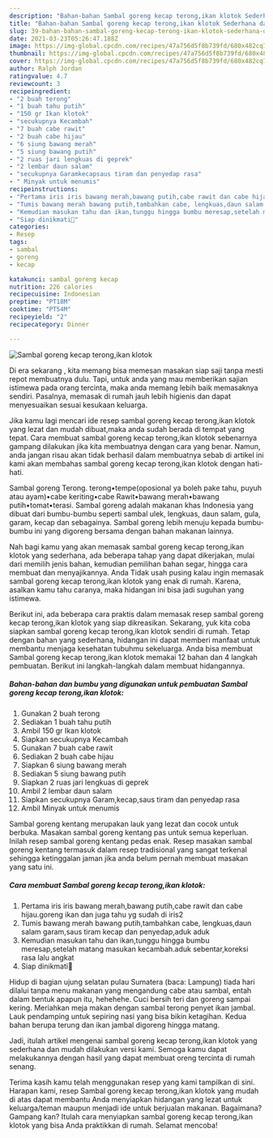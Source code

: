 ```yaml
---
description: "Bahan-bahan Sambal goreng kecap terong,ikan klotok Sederhana dan Mudah Dibuat"
title: "Bahan-bahan Sambal goreng kecap terong,ikan klotok Sederhana dan Mudah Dibuat"
slug: 39-bahan-bahan-sambal-goreng-kecap-terong-ikan-klotok-sederhana-dan-mudah-dibuat
date: 2021-03-23T05:26:47.188Z
image: https://img-global.cpcdn.com/recipes/47a756d5f8b739fd/680x482cq70/sambal-goreng-kecap-terongikan-klotok-foto-resep-utama.jpg
thumbnail: https://img-global.cpcdn.com/recipes/47a756d5f8b739fd/680x482cq70/sambal-goreng-kecap-terongikan-klotok-foto-resep-utama.jpg
cover: https://img-global.cpcdn.com/recipes/47a756d5f8b739fd/680x482cq70/sambal-goreng-kecap-terongikan-klotok-foto-resep-utama.jpg
author: Ralph Jordan
ratingvalue: 4.7
reviewcount: 3
recipeingredient:
- "2 buah terong"
- "1 buah tahu putih"
- "150 gr Ikan klotok"
- "secukupnya Kecambah"
- "7 buah cabe rawit"
- "2 buah cabe hijau"
- "6 siung bawang merah"
- "5 siung bawang putih"
- "2 ruas jari lengkuas di geprek"
- "2 lembar daun salam"
- "secukupnya Garamkecapsaus tiram dan penyedap rasa"
- " Minyak untuk menumis"
recipeinstructions:
- "Pertama iris iris bawang merah,bawang putih,cabe rawit dan cabe hijau.goreng ikan dan juga tahu yg sudah di iris2"
- "Tumis bawang merah bawang putih,tambahkan cabe, lengkuas,daun salam garam,saus tiram kecap dan penyedap,aduk aduk"
- "Kemudian masukan tahu dan ikan,tunggu hingga bumbu meresap,setelah matang masukan kecambah.aduk sebentar,koreksi rasa lalu angkat"
- "Siap dinikmati🙂"
categories:
- Resep
tags:
- sambal
- goreng
- kecap

katakunci: sambal goreng kecap 
nutrition: 226 calories
recipecuisine: Indonesian
preptime: "PT18M"
cooktime: "PT54M"
recipeyield: "2"
recipecategory: Dinner

---
```



![Sambal goreng kecap terong,ikan klotok](https://img-global.cpcdn.com/recipes/47a756d5f8b739fd/680x482cq70/sambal-goreng-kecap-terongikan-klotok-foto-resep-utama.jpg)

Di era  sekarang , kita memang bisa memesan masakan siap saji tanpa mesti repot membuatnya dulu. Tapi, untuk anda yang mau memberikan sajian istimewa pada orang tercinta, maka anda memang lebih baik memasaknya sendiri. Pasalnya, memasak di rumah jauh lebih higienis dan dapat menyesuaikan sesuai kesukaan keluarga.

Jika kamu lagi mencari ide resep sambal goreng kecap terong,ikan klotok yang lezat dan mudah dibuat,maka anda sudah berada di tempat yang tepat. Cara membuat sambal goreng kecap terong,ikan klotok  sebenarnya gampang dilakukan jika kita membuatnya dengan cara yang benar. Namun, anda jangan risau akan tidak berhasil dalam membuatnya 
sebab di artikel ini kami akan membahas sambal goreng kecap terong,ikan klotok dengan hati-hati.  

Sambal goreng Terong. terong•tempe(oposional ya boleh pake tahu, puyuh atau ayam)•cabe keriting•cabe Rawit•bawang merah•bawang putih•tomat•terasi. Sambal goreng adalah makanan khas Indonesia yang dibuat dari bumbu-bumbu seperti sambal ulek, lengkuas, daun salam, gula, garam, kecap dan sebagainya. Sambal goreng lebih menuju kepada bumbu-bumbu ini yang digoreng bersama dengan bahan makanan lainnya.

Nah bagi kamu yang akan memasak sambal goreng kecap terong,ikan klotok yang sederhana, ada beberapa tahap yang dapat dikerjakan, mulai dari memilih jenis bahan, kemudian pemilihan bahan segar, hingga cara membuat dan menyajikannya. Anda Tidak usah pusing kalau ingin memasak sambal goreng kecap terong,ikan klotok yang enak di rumah. Karena, asalkan kamu  tahu caranya, maka hidangan ini bisa jadi suguhan yang istimewa.

Berikut ini, ada beberapa cara praktis  dalam memasak resep sambal goreng kecap terong,ikan klotok yang siap dikreasikan. Sekarang, yuk kita coba siapkan sambal goreng kecap terong,ikan klotok sendiri di rumah. Tetap dengan bahan yang sederhana, hidangan ini dapat memberi manfaat untuk membantu menjaga kesehatan tubuhmu sekeluarga. Anda bisa membuat Sambal goreng kecap terong,ikan klotok memakai 12 bahan dan 4 langkah pembuatan. Berikut ini langkah-langkah dalam membuat hidangannya.

<!--inarticleads1-->

##### Bahan-bahan dan bumbu yang digunakan untuk pembuatan Sambal goreng kecap terong,ikan klotok:

1. Gunakan 2 buah terong
1. Sediakan 1 buah tahu putih
1. Ambil 150 gr Ikan klotok
1. Siapkan secukupnya Kecambah
1. Gunakan 7 buah cabe rawit
1. Sediakan 2 buah cabe hijau
1. Siapkan 6 siung bawang merah
1. Sediakan 5 siung bawang putih
1. Siapkan 2 ruas jari lengkuas di geprek
1. Ambil 2 lembar daun salam
1. Siapkan secukupnya Garam,kecap,saus tiram dan penyedap rasa
1. Ambil  Minyak untuk menumis


Sambal goreng kentang merupakan lauk yang lezat dan cocok untuk berbuka. Masakan sambal goreng kentang pas untuk semua keperluan. Inilah resep sambal goreng kentang pedas enak. Resep masakan sambal goreng kentang termasuk dalam resep tradisional yang sangat terkenal sehingga ketinggalan jaman jika anda belum pernah membuat masakan yang satu ini. 

<!--inarticleads2-->

##### Cara membuat Sambal goreng kecap terong,ikan klotok:

1. Pertama iris iris bawang merah,bawang putih,cabe rawit dan cabe hijau.goreng ikan dan juga tahu yg sudah di iris2
1. Tumis bawang merah bawang putih,tambahkan cabe, lengkuas,daun salam garam,saus tiram kecap dan penyedap,aduk aduk
1. Kemudian masukan tahu dan ikan,tunggu hingga bumbu meresap,setelah matang masukan kecambah.aduk sebentar,koreksi rasa lalu angkat
1. Siap dinikmati🙂


Hidup di bagian ujung selatan pulau Sumatera (baca: Lampung) tiada hari dilalui tanpa menu makanan yang mengandung cabe atau sambal, entah dalam bentuk apapun itu, hehehehe. Cuci bersih teri dan goreng sampai kering. Meriahkan meja makan dengan sambal terong penyet ikan jambal. Lauk pendamping untuk sepiring nasi yang bisa bikin ketagihan. Kedua bahan berupa terung dan ikan jambal digoreng hingga matang. 

Jadi, itulah artikel mengenai  sambal goreng kecap terong,ikan klotok  yang sederhana dan mudah dilakukan versi kami. Semoga kamu dapat melakukannya dengan hasil yang dapat membuat oreng tercinta di rumah senang. 

Terima kasih kamu telah menggunakan resep yang kami tampilkan di sini. Harapan kami, resep  Sambal goreng kecap terong,ikan klotok yang mudah di atas dapat membantu Anda menyiapkan hidangan yang lezat untuk keluarga/teman maupun menjadi ide untuk berjualan makanan. Bagaimana? Gampang kan? Itulah cara menyiapkan sambal goreng kecap terong,ikan klotok yang bisa Anda praktikkan di rumah. Selamat mencoba!

